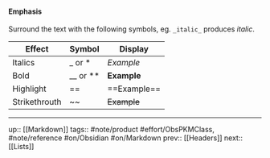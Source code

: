#### Emphasis

Surround the text with the following symbols, eg. `_italic_` produces _italic_.

| Effect        | Symbol   | Display     |
| ------------- | -------- | ----------- |
| Italics       | _ or *   | _Example_   |
| Bold          | __ or ** | __Example__ |
| Highlight     | ==       | ==Example== |
| Strikethrouth | ~~       | ~~Example~~            |



---
up:: [[Markdown]]
tags:: #note/product #effort/ObsPKMClass, #note/reference #on/Obsidian #on/Markdown 
prev:: [[Headers]]
next:: [[Lists]]
